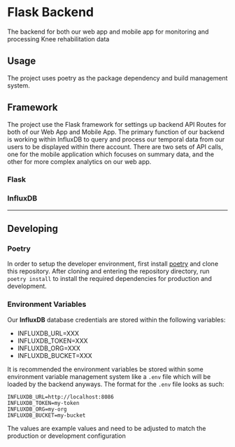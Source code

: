 # Flask Backend

The backend for both our web app and mobile app for monitoring and processing Knee rehabilitation data

## Usage

The project uses poetry as the package dependency and build management system.

## Framework

The project use the Flask framework for settings up backend API Routes for both of our Web App and Mobile App. The primary function of our backend is working within InfluxDB to query and process our temporal data from our users to be displayed within there account. There are two sets of API calls, one for the mobile application which focuses on summary data, and the other for more complex analytics on our web app.

### Flask

### InfluxDB

---

## Developing

### Poetry

In order to setup the developer environment, first install [poetry](https://python-poetry.org/) and clone this repository. After cloning and entering the repository directory, run `poetry install` to install the required dependencies for production and development.

### Environment Variables

Our **InfluxDB** database credentials are stored within the following variables:
- INFLUXDB_URL=XXX
- INFLUXDB_TOKEN=XXX
- INFLUXDB_ORG=XXX
- INFLUXDB_BUCKET=XXX

It is recommended the environment variables be stored within some environment variable management system like a `.env` file which will be loaded by the backend anyways. The format for the `.env` file looks as such:
```
INFLUXDB_URL=http://localhost:8086
INFLUXDB_TOKEN=my-token
INFLUXDB_ORG=my-org
INFLUXDB_BUCKET=my-bucket
```
The values are example values and need to be adjusted to match the production or development configuration
